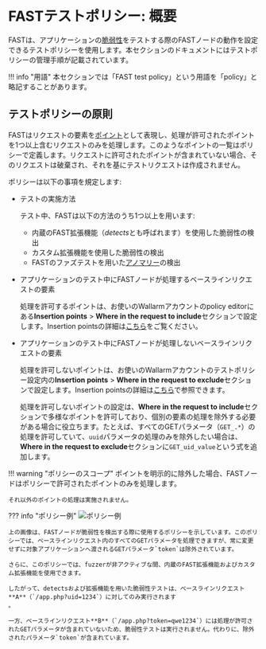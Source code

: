 [doc-insertion-points]:     insertion-points.md

[gl-vuln]:                  ../../terms-glossary.md#vulnerability
[gl-point]:                 ../../terms-glossary.md#point
[gl-anomaly]:               ../../terms-glossary.md#anomaly

# FASTテストポリシー: 概要

FASTは、アプリケーションの[脆弱性][gl-vuln]をテストする際のFASTノードの動作を設定できるテストポリシーを使用します。本セクションのドキュメントにはテストポリシーの管理手順が記載されています。

!!! info "用語"
    本セクションでは「FAST test policy」という用語を「policy」と略記することがあります。

## テストポリシーの原則

FASTはリクエストの要素を[ポイント][gl-point]として表現し、処理が許可されたポイントを1つ以上含むリクエストのみを処理します。このようなポイントの一覧はポリシーで定義します。リクエストに許可されたポイントが含まれていない場合、そのリクエストは破棄され、それを基にテストリクエストは作成されません。

ポリシーは以下の事項を規定します:

* テストの実施方法
    
    テスト中、FASTは以下の方法のうち1つ以上を用います:
    
    * 内蔵のFAST拡張機能（*detects*とも呼ばれます）を使用した脆弱性の検出
    * カスタム拡張機能を使用した脆弱性の検出
    * FASTのファズテストを用いた[アノマリー][gl-anomaly]の検出

* アプリケーションのテスト中にFASTノードが処理するベースラインリクエストの要素

    処理を許可するポイントは、お使いのWallarmアカウントのpolicy editorにある**Insertion points** > **Where in the request to include**セクションで設定します。Insertion pointsの詳細は[こちら][doc-insertion-points]をご覧ください。

* アプリケーションのテスト中にFASTノードが処理しないベースラインリクエストの要素

    処理を許可しないポイントは、お使いのWallarmアカウントのテストポリシー設定内の**Insertion points** > **Where in the request to exclude**セクションで設定します。Insertion pointsの詳細は[こちら][doc-insertion-points]で参照できます。

    処理を許可しないポイントの設定は、**Where in the request to include**セクションで多様なポイントを許可しており、個別の要素の処理を除外する必要がある場合に役立ちます。たとえば、すべてのGETパラメータ（`GET_.*`）の処理を許可していて、`uuid`パラメータの処理のみを除外したい場合は、**Where in the request to exclude**セクションに`GET_uid_value`という式を追加します。

!!! warning "ポリシーのスコープ"
    ポイントを明示的に除外した場合、FASTノードはポリシーで許可されたポイントのみを処理します。
    
    それ以外のポイントの処理は実施されません。

??? info "ポリシー例"
    ![ポリシー例](../../../images/fast/operations/common/test-policy/overview/policy-flow-example.png)

    上の画像は、FASTノードが脆弱性を検出する際に使用するポリシーを示しています。このポリシーでは、ベースラインリクエスト内のすべてのGETパラメータを処理できますが、常に変更せずに対象アプリケーションへ渡されるGETパラメータ`token`は除外されています。

    さらに、このポリシーでは、fuzzerが非アクティブな間、内蔵のFAST拡張機能およびカスタム拡張機能を使用できます。

    したがって、detectsおよび拡張機能を用いた脆弱性テストは、ベースラインリクエスト**A**（`/app.php?uid=1234`）に対してのみ実行されます
    。

    一方、ベースラインリクエスト**B**（`/app.php?token=qwe1234`）には処理が許可されたGETパラメータが含まれていないため、脆弱性テストは実行されません。代わりに、除外されたパラメータ`token`が含まれています。